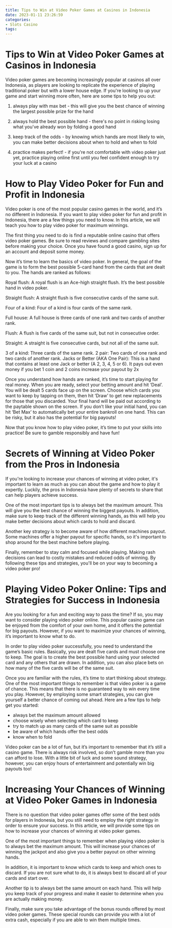 ```yaml
---
title: Tips to Win at Video Poker Games at Casinos in Indonesia 
date: 2023-01-11 23:26:59
categories:
- Slots Casino
tags:
---
```



#  Tips to Win at Video Poker Games at Casinos in Indonesia 

Video poker games are becoming increasingly popular at casinos all over Indonesia, as players are looking to replicate the experience of playing traditional poker but with a lower house edge. If you're looking to up your game and start winning more often, here are some tips to help you out:

1) always play with max bet - this will give you the best chance of winning the largest possible prize for the hand

2) always hold the best possible hand - there's no point in risking losing what you've already won by folding a good hand

3) keep track of the odds - by knowing which hands are most likely to win, you can make better decisions about when to hold and when to fold

4) practice makes perfect! - if you're not comfortable with video poker just yet, practice playing online first until you feel confident enough to try your luck at a casino

#  How to Play Video Poker for Fun and Profit in Indonesia 

Video poker is one of the most popular casino games in the world, and it’s no different in Indonesia. If you want to play video poker for fun and profit in Indonesia, there are a few things you need to know. In this article, we will teach you how to play video poker for maximum winnings.

The first thing you need to do is find a reputable online casino that offers video poker games. Be sure to read reviews and compare gambling sites before making your choice. Once you have found a good casino, sign up for an account and deposit some money.

Now it’s time to learn the basics of video poker. In general, the goal of the game is to form the best possible 5-card hand from the cards that are dealt to you. The hands are ranked as follows:

Royal flush: A royal flush is an Ace-high straight flush. It’s the best possible hand in video poker.

Straight flush: A straight flush is five consecutive cards of the same suit.

Four of a kind: Four of a kind is four cards of the same rank.

Full house: A full house is three cards of one rank and two cards of another rank.

Flush: A flush is five cards of the same suit, but not in consecutive order.

Straight: A straight is five consecutive cards, but not all of the same suit.

3 of a kind: Three cards of the same rank.
2 pair: Two cards of one rank and two cards of another rank.
Jacks or Better (AKA One Pair): This is a hand that contains at least one Jack or better (A 2, 3, 4, 5 or 6). It pays out even money if you bet 1 coin and 2 coins increase your payout by 2x 

Once you understand how hands are ranked, it’s time to start playing for real money. When you are ready, select your betting amount and hit ‘Deal’. You will be dealt 5 cards face up on the screen. Choose which cards you want to keep by tapping on them, then hit ‘Draw’ to get new replacements for those that you discarded. Your final hand will be paid out according to the paytable shown on the screen. If you don’t like your initial hand, you can hit ‘Bet Max’ to automatically bet your entire bankroll on one hand. This can be risky, but it also has the potential for big payouts! 

Now that you know how to play video poker, it’s time to put your skills into practice! Be sure to gamble responsibly and have fun!

#  Secrets of Winning at Video Poker from the Pros in Indonesia 

If you're looking to increase your chances of winning at video poker, it's important to learn as much as you can about the game and how to play it expertly. Luckily, the pros in Indonesia have plenty of secrets to share that can help players achieve success.

One of the most important tips is to always bet the maximum amount. This will give you the best chance of winning the biggest payouts. In addition, make sure to keep track of the different winning hands, as this will help you make better decisions about which cards to hold and discard.

Another key strategy is to become aware of how different machines payout. Some machines offer a higher payout for specific hands, so it's important to shop around for the best machine before playing.

Finally, remember to stay calm and focused while playing. Making rash decisions can lead to costly mistakes and reduced odds of winning. By following these tips and strategies, you'll be on your way to becoming a video poker pro!

#  Playing Video Poker Online: Tips and Strategies for Success in Indonesia 

Are you looking for a fun and exciting way to pass the time? If so, you may want to consider playing video poker online. This popular casino game can be enjoyed from the comfort of your own home, and it offers the potential for big payouts. However, if you want to maximize your chances of winning, it’s important to know what to do.

In order to play video poker successfully, you need to understand the game’s basic rules. Basically, you are dealt five cards and must choose one to keep. The goal is to create the best possible hand using your selected card and any others that are drawn. In addition, you can also place bets on how many of the five cards will be of the same suit.

Once you are familiar with the rules, it’s time to start thinking about strategy. One of the most important things to remember is that video poker is a game of chance. This means that there is no guaranteed way to win every time you play. However, by employing some smart strategies, you can give yourself a better chance of coming out ahead. Here are a few tips to help get you started:

- always bet the maximum amount allowed 
- choose wisely when selecting which card to keep 
- try to match up as many cards of the same suit as possible 
- be aware of which hands offer the best odds 
- know when to fold

Video poker can be a lot of fun, but it’s important to remember that it’s still a casino game. There is always risk involved, so don’t gamble more than you can afford to lose. With a little bit of luck and some sound strategy, however, you can enjoy hours of entertainment and potentially win big payouts too!

#  Increasing Your Chances of Winning at Video Poker Games in Indonesia

There is no question that video poker games offer some of the best odds for players in Indonesia, but you still need to employ the right strategy in order to ensure your success. In this article, we will provide some tips on how to increase your chances of winning at video poker games.

One of the most important things to remember when playing video poker is to always bet the maximum amount. This will increase your chances of winning the jackpot and also give you a better payout on other winning hands.

In addition, it is important to know which cards to keep and which ones to discard. If you are not sure what to do, it is always best to discard all of your cards and start over.

Another tip is to always bet the same amount on each hand. This will help you keep track of your progress and make it easier to determine when you are actually making money.

Finally, make sure you take advantage of the bonus rounds offered by most video poker games. These special rounds can provide you with a lot of extra cash, especially if you are able to win them multiple times.